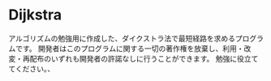 # Dijkstra

アルゴリズムの勉強用に作成した、ダイクストラ法で最短経路を求めるプログラムです。
開発者はこのプログラムに関する一切の著作権を放棄し、利用・改変・再配布のいずれも開発者の許諾なしに行うことができます。
勉強に役立ててください。、
